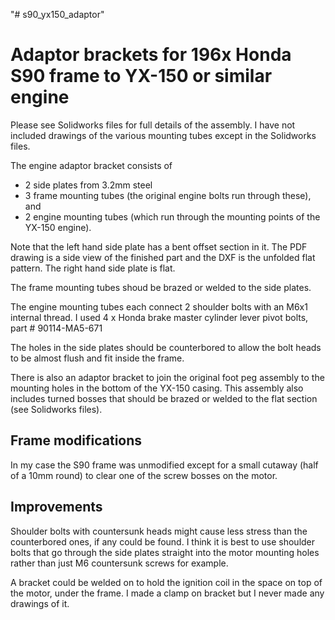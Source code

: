 "# s90_yx150_adaptor" 

# Adaptor brackets for 196x Honda S90 frame to YX-150 or similar engine

Please see Solidworks files for full details of the assembly. I have not included drawings of the various mounting tubes except in the Solidworks files.

The engine adaptor bracket consists of
* 2 side plates from 3.2mm steel
* 3 frame mounting tubes (the original engine bolts run through these), and
* 2 engine mounting tubes (which run through the mounting points of the YX-150 engine).

Note that the left hand side plate has a bent offset section in it. The PDF drawing is a side view of the finished part and the DXF is the unfolded flat pattern. The right hand side plate is flat.

The frame mounting tubes shoud be brazed or welded to the side plates.

The engine mounting tubes each connect 2 shoulder bolts with an M6x1 internal thread. I used 4 x Honda brake master cylinder lever pivot bolts, part # 90114-MA5-671

The holes in the side plates should be counterbored to allow the bolt heads to be almost flush and fit inside the frame.

There is also an adaptor bracket to join the original foot peg assembly to the mounting holes in the bottom of the YX-150 casing. This assembly also includes turned bosses that should be brazed or welded to the flat section (see Solidworks files).

## Frame modifications

In my case the S90 frame was unmodified except for a small cutaway (half of a 10mm round) to clear one of the screw bosses on the motor.

## Improvements

Shoulder bolts with countersunk heads might cause less stress than the counterbored ones, if any could be found. I think it is best to use shoulder bolts that go through the side plates straight into the motor mounting holes rather than just M6 countersunk screws for example.

A bracket could be welded on to hold the ignition coil in the space on top of the motor, under the frame. I made a clamp on bracket but I never made any drawings of it.
